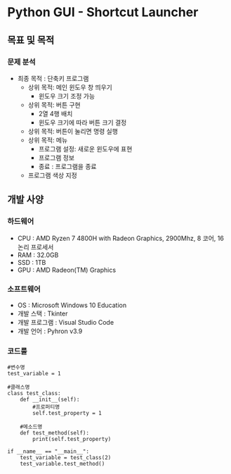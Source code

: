 # Python GUI - Shortcut Launcher
## 목표 및 목적

### 문제 분석
 + 최종 목적 : 단축키 프로그램 
    + 상위 목적: 메인 윈도우 창 띄우기
        + 윈도우 크기 조정 가능
    + 상위 목적: 버튼 구현 
        + 2열 4행 배치
        + 윈도우 크기에 따라 버튼 크기 결정
    + 상위 목적: 버튼이 눌리면 명령 실행
    + 상위 목적: 메뉴
        + 프로그램 설정: 새로운 윈도우에 표현
        + 프로그램 정보
        + 종료 : 프로그램을 종료
    + 프로그램 색상 지정

## 개발 사양
### 하드웨어
+ CPU : AMD Ryzen 7 4800H with Radeon Graphics, 2900Mhz, 8 코어, 16 논리 프로세서
+ RAM : 32.0GB
+ SSD : 1TB
+ GPU : AMD Radeon(TM) Graphics

### 소프트웨어
+ OS : Microsoft Windows 10 Education
+ 개발 스택 : Tkinter
+ 개발 프로그램 : Visual Studio Code
+ 개발 언어 : Pyhron v3.9

### 코드룰

    #변수명
    test_variable = 1

    #클래스명
    class test_class:
        def __init__(self):
            #프로퍼티명
            self.test_property = 1

        #메소드명
        def test_method(self):
            print(self.test_property)

    if __name__ == "__main__":
        test_variable = test_class(2)
        test_variable.test_method()

